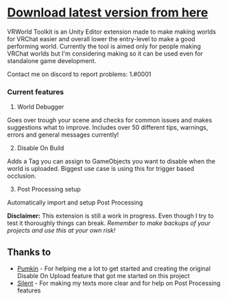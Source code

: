 # [Download latest version from here](https://github.com/SudoOne/VRWorldToolkit/releases)

VRWorld Toolkit is an Unity Editor extension made to make making worlds for VRChat easier and overall lower the entry-level to make a good performing world. Currently the tool is aimed only for people making VRChat worlds but I'm considering making so it can be used even for standalone game development.

Contact me on discord to report problems: 1.#0001

### Current features

1. World Debugger

Goes over trough your scene and checks for common issues and makes suggestions what to improve. Includes over 50 different tips, warnings, errors and general messages currently!

2. Disable On Build

Adds a Tag you can assign to GameObjects you want to disable when the world is uploaded. Biggest use case is using this for trigger based occlusion.

3. Post Processing setup

Automatically import and setup Post Processing

**Disclaimer:** This extension is still a work in progress. Even though I try to test it thoroughly things can break. *Remember to make backups of your projects and use this at your own risk!*

## Thanks to

* [Pumkin](https://github.com/rurre/PumkinsAvatarTools) - For helping me a lot to get started and creating the original Disable On Upload feature that got me started on this project
* [Silent](http://s-ilent.gitlab.io/index.html) - For making my texts more clear and for help on Post Processing features
